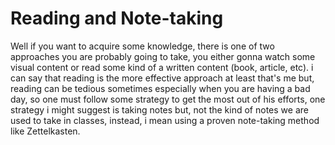 # Reading and Note-taking

Well if you want to acquire some knowledge, there is one of two approaches you
are probably going to take, you either gonna watch some visual content or read some kind of
a written content (book, article, etc). i can say that reading is the more effective approach at least that's me but, 
reading can be tedious sometimes especially when you are having a bad day, so one must follow some strategy 
to get the most out of his efforts, one strategy i might suggest is taking notes but, not the kind of notes we are
used to take in classes, instead, i mean using a proven note-taking method like Zettelkasten. 
